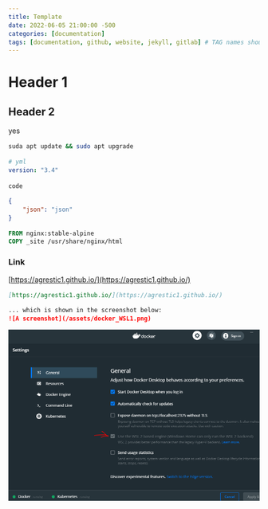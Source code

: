 ```yaml
---
title: Template
date: 2022-06-05 21:00:00 -500
categories: [documentation]
tags: [documentation, github, website, jekyll, gitlab] # TAG names should always be lowecase
---
```


# Header 1

## Header 2

yes

```bash
suda apt update && sudo apt upgrade
```

```yml
# yml
version: "3.4"
```

`code`

```json
{
    "json": "json"
}
```

```dockerfile
FROM nginx:stable-alpine
COPY _site /usr/share/nginx/html
```

### Link

[https://agrestic1.github.io/](https://agrestic1.github.io/)

```markdown
[https://agrestic1.github.io/](https://agrestic1.github.io/)
```


```markdown
... which is shown in the screenshot below:
![A screenshot](/assets/docker_WSL1.png)
```
![A screenshot](/assets/docker_WSL1.png)